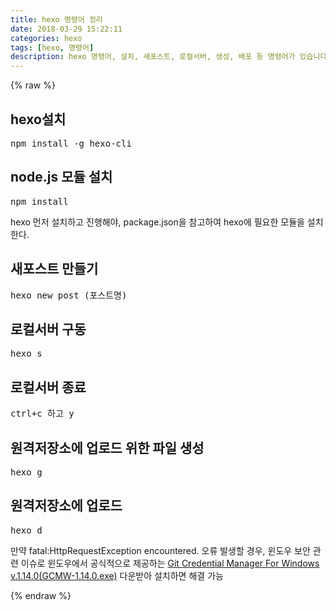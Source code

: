 ```yaml
---
title: hexo 명령어 정리
date: 2018-03-29 15:22:11
categories: hexo
tags: [hexo, 명령어]
description: hexo 명령어, 설치, 새포스트, 로컬서버, 생성, 배포 등 명령어가 있습니다.
---
```

{% raw %}

<h2>hexo설치</h2>
<pre>npm install -g hexo-cli</pre>

<h2>node.js 모듈 설치</h2>
<pre>npm install</pre>
<p>hexo 먼저 설치하고 진행해야, package.json을 참고하여 hexo에 필요한 모듈을 설치한다.</p>

<h2>새포스트 만들기</h2>
<pre>hexo new post (포스트명)</pre>

<h2>로컬서버 구동</h2>
<pre>hexo s</pre>

<h2>로컬서버 종료</h2>
<pre>ctrl+c 하고 y</pre>

<h2>원격저장소에 업로드 위한 파일 생성</h2>
<pre>hexo g</pre>

<h2>원격저장소에 업로드</h2>
<pre>hexo d</pre>
<p>만약 fatal:HttpRequestException encountered. 오류 발생할 경우, 윈도우 보안 관련 이슈로 윈도우에서 공식적으로 제공하는 <a href="https://github.com/Microsoft/Git-Credential-Manager-for-Windows/releases/tag/v1.14.0" target="_blank">Git Credential Manager For Windows v.1.14.0(GCMW-1.14.0.exe)</a> 다운받아 설치하면 해결 가능</p>

{% endraw %}


